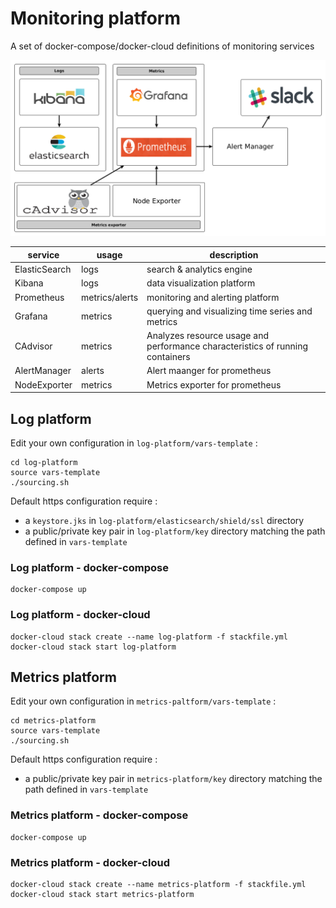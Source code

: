 # Monitoring platform

A set of docker-compose/docker-cloud definitions of monitoring services

![](./img/architecture.png)

| service        | usage |  description   |
|----------------|-------|--------|
| ElasticSearch  | logs  | search & analytics engine   |
| Kibana         | logs  | data visualization platform  |
| Prometheus     | metrics/alerts | monitoring and alerting  platform |
| Grafana        | metrics        | querying and visualizing time series and metrics |
| CAdvisor       | metrics        | Analyzes resource usage and performance characteristics of running containers |
| AlertManager   | alerts         | Alert maanger for prometheus |
| NodeExporter   | metrics        | Metrics exporter for prometheus |

## Log platform

Edit your own configuration in `log-platform/vars-template` :

```
cd log-platform
source vars-template
./sourcing.sh
```

Default https configuration require : 
* a `keystore.jks` in `log-platform/elasticsearch/shield/ssl` directory
* a public/private key pair in `log-platform/key` directory matching the path defined in `vars-template`

### Log platform - docker-compose 

```
docker-compose up
```

### Log platform - docker-cloud

```
docker-cloud stack create --name log-platform -f stackfile.yml
docker-cloud stack start log-platform
```

## Metrics platform

Edit your own configuration in `metrics-paltform/vars-template` :

```
cd metrics-platform
source vars-template
./sourcing.sh
```

Default https configuration require : 
* a public/private key pair in `metrics-platform/key` directory matching the path defined in `vars-template`

### Metrics platform - docker-compose 

```
docker-compose up
```

### Metrics platform - docker-cloud

```
docker-cloud stack create --name metrics-platform -f stackfile.yml
docker-cloud stack start metrics-platform
```